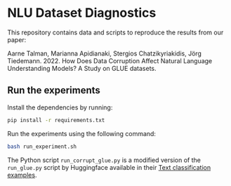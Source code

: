 # NLU Dataset Diagnostics

This repository contains data and scripts to reproduce the results from our paper:

Aarne Talman, Marianna Apidianaki, Stergios Chatzikyriakidis, Jörg Tiedemann. 2022. How Does Data Corruption Affect Natural Language Understanding Models? A Study on GLUE datasets.

## Run the experiments
Install the dependencies by running:
```bash
pip install -r requirements.txt
```

Run the experiments using the following command:
```bash
bash run_experiment.sh
```

The Python script `run_corrupt_glue.py` is a modified version of the
`run_glue.py` script by Huggingface available in their [Text classification examples](https://github.com/huggingface/transformers/tree/master/examples/pytorch/text-classification).

